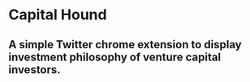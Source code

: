 # Capital Hound
## A simple Twitter chrome extension to display investment philosophy of venture capital investors.

